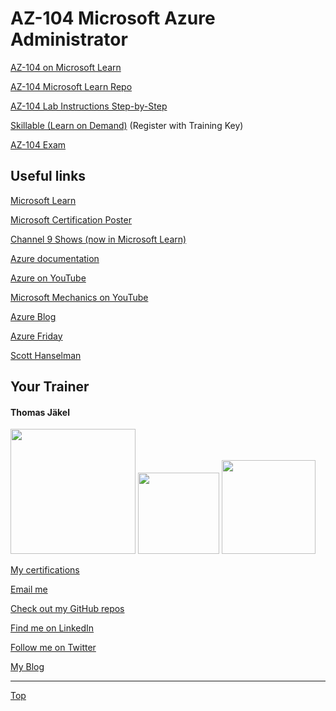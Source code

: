 # AZ-104 Microsoft Azure Administrator


[AZ-104 on Microsoft Learn ](https://learn.microsoft.com/en-us/users/msftofficialcurriculum-4292/collections/xe42fkkpzr6roe)

[AZ-104 Microsoft Learn Repo](https://github.com/MicrosoftLearning/AZ-104-MicrosoftAzureAdministrator)

[AZ-104 Lab Instructions Step-by-Step](https://microsoftlearning.github.io/AZ-104-MicrosoftAzureAdministrator/)

[Skillable (Learn on Demand)](https://brainymotion.learnondemand.net) (Register with Training Key)

[AZ-104 Exam](https://docs.microsoft.com/en-us/learn/certifications/exams/az-104)







## Useful links

[Microsoft Learn](https://docs.microsoft.com/en-us/learn/)

[Microsoft Certification Poster](https://aka.ms/traincertposter)

[Channel 9 Shows (now in Microsoft Learn)](https://docs.microsoft.com/en-us/shows/browse)

[Azure documentation](https://docs.microsoft.com/en-us/azure/)

[Azure on YouTube](https://www.youtube.com/c/MicrosoftAzure)

[Microsoft Mechanics on YouTube](https://www.youtube.com/c/MicrosoftMechanicsSeries)

[Azure Blog](https://azure.microsoft.com/en-us/blog/)

[Azure Friday](https://docs.microsoft.com/en-us/shows/azure-friday/)

[Scott Hanselman](https://www.hanselman.com/)


##  Your Trainer
#### Thomas Jäkel

<img src="https://download69118.blob.core.windows.net/anon/Profilbild.jpg" width="200"/>
<a href="https://www.credly.com/badges/c1fe9e82-60d2-4268-8204-3709479a2bf9/public_url"><img src="https://download69118.blob.core.windows.net/anon/microsoft-certified-trainer-2023-2024.png" width="130"/></a>
<a href="https://www.credly.com/badges/fc4737d8-923a-4d37-8f1a-497c08a7c1ff/public_url"><img src="https://download69118.blob.core.windows.net/anon/AAI-badge.png" width="150"/></a>

[My certifications](https://www.credly.com/users/thomas-jakel)

[Email me](mailto:thomas.jaekel@brainymotion.de?subject=AZ-305)

[Check out my GitHub repos](https://github.com/www42)

[Find me on LinkedIn](https://linkedin.com/in/tjkkll)

[Follow me on Twitter](https://twitter.com/tjkkll)

[My Blog](https://blog.az.training)

---

[Top](#az-104-microsoft-azure-administrator)